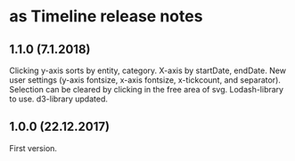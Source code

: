 # as Timeline release notes

## 1.1.0 (7.1.2018)
Clicking y-axis sorts by entity, category. X-axis by startDate, endDate.
New user settings (y-axis fontsize, x-axis fontsize, x-tickcount, and separator).
Selection can be cleared by clicking in the free area of svg.
Lodash-library to use.
d3-library updated.

## 1.0.0 (22.12.2017)
First version.